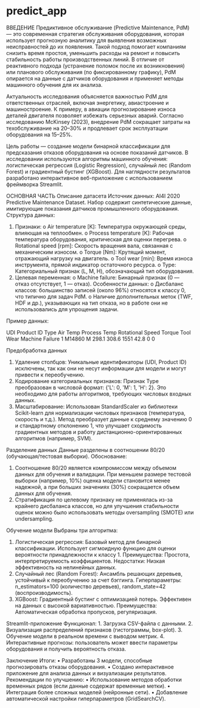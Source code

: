 # predict_app

ВВЕДЕНИЕ
Предиктивное обслуживание (Predictive Maintenance, PdM) — это современная стратегия обслуживания оборудования, которая использует прогнозную аналитику для выявления возможных неисправностей до их появления. Такой подход помогает компаниям снизить время простоя, уменьшить расходы на ремонт и повысить стабильность работы производственных линий. В отличие от реактивного подхода (устранение поломок после их возникновения) или планового обслуживания (по фиксированному графику), PdM опирается на данные с датчиков оборудования и применяет методы машинного обучения для их анализа.

Актуальность исследования объясняется важностью PdM для ответственных отраслей, включая энергетику, авиастроение и машиностроение. К примеру, в авиации прогнозирование износа деталей двигателя позволяет избежать серьезных аварий. Согласно исследованию McKinsey (2023), внедрение PdM сокращает затраты на техобслуживание на 20–30% и продлевает срок эксплуатации оборудования на 15–25%.

Цель работы — создание модели бинарной классификации для предсказания отказов оборудования на основе показаний датчиков. В исследовании используются алгоритмы машинного обучения: логистическая регрессия (Logistic Regression), случайный лес (Random Forest) и градиентный бустинг (XGBoost). Для наглядности результатов разработано интерактивное веб-приложение с использованием фреймворка Streamlit.

ОСНОВНАЯ ЧАСТЬ
Описание датасета
Источник данных: AI4I 2020 Predictive Maintenance Dataset. Набор содержит синтетические данные, имитирующие показания датчиков промышленного оборудования.
Структура данных:
1.	Признаки:
o	Air temperature [K]: Температура окружающей среды, влияющая на теплообмен.
o	Process temperature [K]: Рабочая температура оборудования, критическая для оценки перегрева.
o	Rotational speed [rpm]: Скорость вращения вала, связанная с механическим износом.
o	Torque [Nm]: Крутящий момент, отражающий нагрузку на двигатель.
o	Tool wear [min]: Время износа инструмента, прямой индикатор остаточного ресурса.
o	Type: Категориальный признак (L, M, H), обозначающий тип оборудования.
2.	Целевая переменная:
o	Machine failure: Бинарный признак (0 — отказ отсутствует, 1 — отказ).
Особенности данных:
o	Дисбаланс классов: большинство записей (около 96%) относятся к классу 0, что типично для задач PdM.
o	Наличие дополнительных меток (TWF, HDF и др.), указывающих на тип отказа, но в работе они не использовались для упрощения задачи.

Пример данных:

UDI	Product ID	Type	Air Temp	Process Temp	Rotational Speed	Torque	Tool Wear	Machine Failure
1	M14860	M	298.1	308.6	1551	42.8	0	0

Предобработка данных
1.	Удаление столбцов: Уникальные идентификаторы (UDI, Product ID) исключены, так как они не несут информации для модели и могут привести к переобучению.
2.	Кодирование категориальных признаков: Признак Type преобразован в числовой формат: {'L': 0, 'M': 1, 'H': 2}. Это необходимо для работы алгоритмов, требующих числовых входных данных.
3.	Масштабирование: Использован StandardScaler из библиотеки Scikit-learn для нормализации числовых признаков (температура, скорость и т.д.). Метод преобразует данные к среднему значению 0 и стандартному отклонению 1, что улучшает сходимость градиентных методов и работу дистанционно-ориентированных алгоритмов (например, SVM).

Разделение данных
Данные разделены в соотношении 80/20 (обучающая/тестовая выборки). Обоснование:
1.	Соотношение 80/20 является компромиссом между объемом данных для обучения и валидации. При меньшем размере тестовой выборки (например, 10%) оценка модели становится менее надежной, а при больших значениях (30%) сокращается объем данных для обучения.
2.	Стратификация по целевому признаку не применялась из-за крайнего дисбаланса классов, но для улучшения стабильности оценок можно было использовать методы oversampling (SMOTE) или undersampling.

Обучение модели
Выбраны три алгоритма:
1)	Логистическая регрессия: Базовый метод для бинарной классификации. Использует сигмоидную функцию для оценки вероятности принадлежности к классу 1. Преимущества: Простота, интерпретируемость коэффициентов. Недостатки: Низкая эффективность на нелинейных данных.
2)	Случайный лес (Random Forest): Ансамбль решающих деревьев, устойчивый к переобучению за счет бэггинга. Гиперпараметры: n_estimators=100 (количество деревьев), random_state=42 (воспроизводимость).
3)	XGBoost: Градиентный бустинг с оптимизацией потерь. Эффективен на данных с высокой вариативностью. Преимущества: Автоматическая обработка пропусков, регуляризация.

Streamlit-приложение
Функционал:
	1.	Загрузка CSV-файла с данными.
2.	Визуализация распределений признаков (гистограммы, box-plot).
3.	Обучение модели в реальном времени с выводом метрик.
4. Интерактивные прогнозы: пользователь может ввести параметры оборудования и получить вероятность отказа.

Заключение
Итоги:
•	Разработаны 3 модели, способные прогнозировать отказы оборудования.
•	Создано интерактивное приложение для анализа данных и визуализации результатов.
Рекомендации по улучшению:
•	Использование методов обработки временных рядов (если данные содержат временные метки).
•	Интеграция более сложных моделей (нейронные сети).
•	Добавление автоматической настройки гиперпараметров (GridSearchCV).
